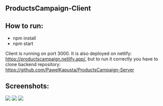 ## ProductsCampaign-Client

## How to run:

  - npm install
  - npm start

Client is running on port 3000. It is also deployed on netlify: https://productscampaign.netlify.app/, but to run it correctly you have to clone backend repository:
https://github.com/PawelKapusta/ProductsCampaign-Server


## Screenshots:
<img src="https://user-images.githubusercontent.com/61249196/115221740-47b94080-a10a-11eb-8428-fd4cb9dcd852.png">

<img src="https://user-images.githubusercontent.com/61249196/115221815-5869b680-a10a-11eb-9e43-39016656c341.png">

<img src="https://user-images.githubusercontent.com/61249196/115221879-6ae3f000-a10a-11eb-946e-5b90d76c2a8e.png">
